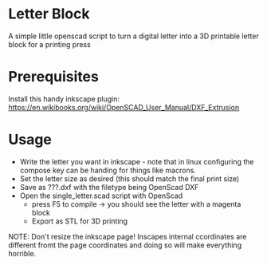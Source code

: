 # Letter Block
A simple little openscad script to turn a digital letter into a 3D printable letter block for a printing press

# Prerequisites

Install this handy inkscape plugin: https://en.wikibooks.org/wiki/OpenSCAD_User_Manual/DXF_Extrusion

# Usage

* Write the letter you want in inkscape - note that in linux configuring the compose key can be handing for things like macrons.
* Set the letter size as desired (this should match the final print size)
* Save as ???.dxf with the filetype being OpenScad DXF 
* Open the single_letter.scad script with OpenScad
  * press F5 to compile -> you should see the letter with a magenta block
  * Export as STL for 3D printing

NOTE: Don't resize the inkscape page!  Inscapes internal ccordinates are different fromt the page coordinates and doing so will make 
everything horrible. 

